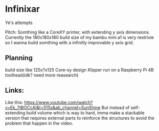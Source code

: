 # Infinixar

Ye's attempts

Pitch: Somthing like a CoreXY printer, with extending y axis dimensions. Currently the 180x180x180 build size of my bambu mini a1 is very restrivie so I wanna build somthing with a infinitly improvable y axis grid.

## Planning
build size like 125x?x125
Core-xy design
Klipper run on a Raspberry Pi 4B
toolhead(idk? need more reasearch)

## Links:

Like this: https://www.youtube.com/watch?v=Ek_7tBOCcAI&t=515s&ab_channel=SunShine
But instead of self-extending build volume which is way to hard, imma make a stackable version that requires external parts to reinforce the structures to avoid the problem that happen in the video.
